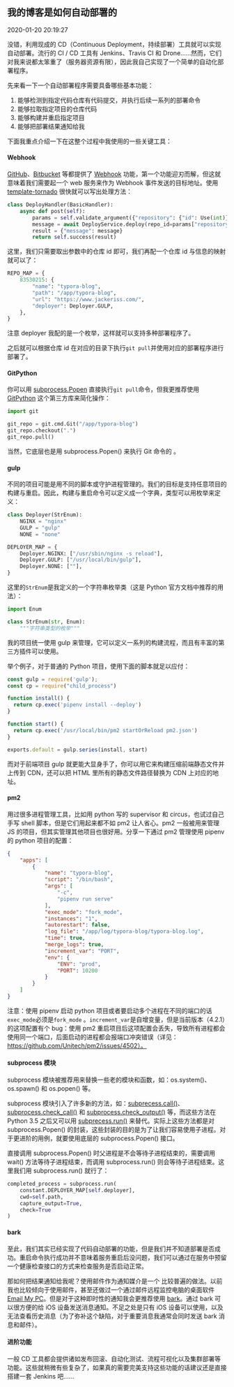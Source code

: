 ## 我的博客是如何自动部署的

2020-01-20 20:19:27

没错，利用现成的 CD（Continuous Deployment，持续部署）工具就可以实现自动部署。流行的 CI / CD 工具有 Jenkins、Travis CI 和 Drone……然而，它们对我来说都太笨重了（服务器资源有限），因此我自己实现了一个简单的自动化部署程序。

先来看一下一个自动部署程序需要具备哪些基本功能：

1. 能够检测到指定代码仓库有代码提交，并执行后续一系列的部署命令
2. 能够拉取指定项目的仓库代码
3. 能够构建并重启指定项目
4. 能够把部署结果通知给我

下面我重点介绍一下在这整个过程中我使用的一些关键工具：

#### Webhook

[GitHub](https://developer.github.com/webhooks/)、[Bitbucket](https://confluence.atlassian.com/bitbucket/manage-webhooks-735643732.html) 等都提供了 [Webhook](https://www.wikiwand.com/zh-hans/网络钩子) 功能，第一个功能迎刃而解，但这就意味着我们需要起一个 web 服务来作为 Webhook 事件发送的目标地址。使用 [template-tornado](https://github.com/Jackeriss/template-tornado) 很快就可以写出处理方法：

```python
class DeployHandler(BasicHandler):
    async def post(self):
        params = self.validate_argument({"repository": {"id": Use(int)}})
        message = await DeployService.deploy(repo_id=params["repository"]["id"])
        result = {"message": message}
        return self.success(result)
```

这里，我们只需要取出参数中的仓库 id 即可，我们再配一个仓库 id 与信息的映射就可以了：

```python
REPO_MAP = {
    83530215: {
        "name": "typora-blog",
        "path": "/app/typora-blog",
        "url": "https://www.jackeriss.com/",
        "deployer": Deployer.GULP,
    },
}
```

注意 deployer 我配的是一个枚举，这样就可以支持多种部署程序了。

之后就可以根据仓库 id 在对应的目录下执行`git pull`并使用对应的部署程序进行部署了。

#### GitPython

你可以用 [subprocess.Popen](https://docs.python.org/zh-cn/3/library/subprocess.html#subprocess.Popen) 直接执行`git pull`命令，但我更推荐使用 [GitPython](https://github.com/gitpython-developers/GitPython) 这个第三方库来简化操作：

```python
import git

git_repo = git.cmd.Git("/app/typora-blog")
git_repo.checkout(".")
git_repo.pull()
```

当然，它底层也是用 subprocess.Popen() 来执行 Git 命令的 。

#### gulp

不同的项目可能是用不同的脚本或守护进程管理的。我们的目标是支持任意项目的构建与重启。因此，构建与重启命令可以定义成一个字典，类型可以用枚举来定义：

```python
class Deployer(StrEnum):
    NGINX = "nginx"
    GULP = "gulp"
    NONE = "none"

DEPLOYER_MAP = {
    Deployer.NGINX: ["/usr/sbin/nginx -s reload"],
    Deployer.GULP: ["/usr/local/bin/gulp"],
    Deployer.NONE: [""],
}
```

这里的`StrEnum`是我定义的一个字符串枚举类（这是 Python 官方文档中推荐的用法）：

```python
import Enum

class StrEnum(str, Enum):
    """字符串类型的枚举"""
```

我的项目统一使用 gulp 来管理，它可以定义一系列的构建流程，而且有丰富的第三方插件可以使用。

举个例子，对于普通的 Python 项目，使用下面的脚本就足以应付：

```javascript
const gulp = require('gulp');
const cp = require("child_process")

function install() {
  return cp.exec('pipenv install --deploy')
}

function start() {
  return cp.exec('/usr/local/bin/pm2 startOrReload pm2.json')
}

exports.default = gulp.series(install, start)
```

而对于前端项目 gulp 就更能大显身手了，你可以用它来构建压缩前端静态文件并上传到 CDN，还可以把 HTML 里所有的静态文件路径替换为 CDN 上对应的地址。

#### pm2

用过很多进程管理工具，比如用 python 写的 supervisor 和 circus，也试过自己手写 shell 脚本，但是它们用起来都不如 pm2 让人省心。pm2 一般被用来管理 JS 的项目，但其实管理其他项目也很好用。分享一下通过 pm2 管理使用 pipenv 的 python 项目的配置：

```json
{
    "apps": [
        {
            "name": "typora-blog",
            "script": "/bin/bash",
            "args": [
                "-c",
                "pipenv run serve"
            ],
            "exec_mode": "fork_mode",
            "instances": "1",
            "autorestart": false,
            "log_file": "/app/log/typora-blog/typora-blog.log",
            "time": true,
            "merge_logs": true,
            "increment_var": "PORT",
            "env": {
                "ENV": "prod",
                "PORT": 10200
            }
        }
    ]
}
```

注意：使用 pipenv 启动 python 项目或者要启动多个进程在不同的端口的话`exec_mode`必须是`fork_mode` 。`increment_var`是自增变量，但是当前版本（4.2.1）的这项配置有个 bug：使用 pm2 重启项目后这项配置会丢失，导致所有进程都会使用同一个端口，后面启动的进程都会报端口冲突错误（详见：https://github.com/Unitech/pm2/issues/4502）。

#### subprocess 模块

subprocess 模块被推荐用来替换一些老的模块和函数，如：os.system()、os.spawn() 和 os.popen() 等。

subprocess 模块引入了许多新的方法，如：[subprecess.call()](https://docs.python.org/zh-cn/3/library/subprocess.html#subprocess.call)、[subprocess.check_call()](https://docs.python.org/zh-cn/3/library/subprocess.html#subprocess.check_call) 和 [subprocess.check_output()](https://docs.python.org/zh-cn/3/library/subprocess.html#subprocess.check_output) 等，而这些方法在 Python 3.5 之后又可以用 [subprecess.run()](https://docs.python.org/zh-cn/3/library/subprocess.html#subprocess.run) 来替代。实际上这些方法都是对 subprocess.Popen() 的封装，这些封装的目的是为了让我们容易使用子进程。对于更进阶的用例，就要使用底层的 subprocess.Popen() 接口。

直接调用 subprocess.Popen() 时父进程是不会等待子进程结束的，需要调用 wait() 方法等待子进程结束，而调用 subprocess.run() 则会等待子进程结束。这里我们用 subprocess.run() 就行了：

```python
completed_process = subprocess.run(
    constant.DEPLOYER_MAP[self.deployer],
    cwd=self.path,
    capture_output=True,
    check=True
)
```

#### bark

至此，我们其实已经实现了代码自动部署的功能，但是我们并不知道部署是否成功。重启命令执行成功并不意味着服务重启后没问题，我们可以通过在服务中预留一个健康检查接口的方式来检查服务是否启动正常。

那如何把结果通知给我呢？使用邮件作为通知媒介是一个 比较普遍的做法。以前我也比较倾向于使用邮件，甚至还做过一个通过邮件远程监控电脑的桌面软件 [Email My PC](https://jackeriss.github.io/email_my_pc/)。但是对于这种即时性的通知我会更推荐使用 [bark](https://github.com/Finb/Bark)。通过 bark 可以很方便的给 iOS 设备发送消息通知。不足之处是只有 iOS 设备可以使用，以及无法查看历史消息（为了弥补这个缺陷，对于重要消息我通常会同时发送 bark 消息和邮件）。

#### 进阶功能

一般 CD 工具都会提供诸如发布回滚、自动化测试、流程可视化以及集群部署等功能。这些就稍微有些复杂了，如果真的需要完美支持这些功能的话建议还是直接搭建一套 Jenkins 吧……
